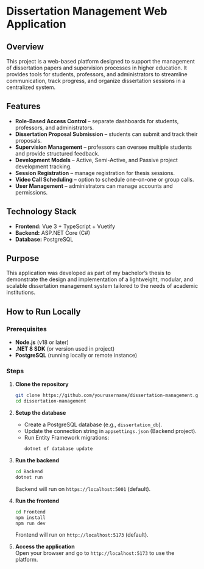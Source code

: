 # Dissertation Management Web Application  

## Overview  
This project is a web-based platform designed to support the management of dissertation papers and supervision processes in higher education. It provides tools for students, professors, and administrators to streamline communication, track progress, and organize dissertation sessions in a centralized system.  

## Features  
- **Role-Based Access Control** – separate dashboards for students, professors, and administrators.  
- **Dissertation Proposal Submission** – students can submit and track their proposals.  
- **Supervision Management** – professors can oversee multiple students and provide structured feedback.  
- **Development Models** – Active, Semi-Active, and Passive project development tracking.  
- **Session Registration** – manage registration for thesis sessions.  
- **Video Call Scheduling** – option to schedule one-on-one or group calls.  
- **User Management** – administrators can manage accounts and permissions.  

## Technology Stack  
- **Frontend:** Vue 3 + TypeScript + Vuetify  
- **Backend:** ASP.NET Core (C#)  
- **Database:** PostgreSQL  

## Purpose  
This application was developed as part of my bachelor’s thesis to demonstrate the design and implementation of a lightweight, modular, and scalable dissertation management system tailored to the needs of academic institutions.  

## How to Run Locally  

### Prerequisites  
- **Node.js** (v18 or later)  
- **.NET 8 SDK** (or version used in project)  
- **PostgreSQL** (running locally or remote instance)  

### Steps  

1. **Clone the repository**  
   ```bash
   git clone https://github.com/yourusername/dissertation-management.git
   cd dissertation-management
   ```

2. **Setup the database**  
   - Create a PostgreSQL database (e.g., `dissertation_db`).  
   - Update the connection string in `appsettings.json` (Backend project).  
   - Run Entity Framework migrations:  
     ```bash
     dotnet ef database update
     ```

3. **Run the backend**  
   ```bash
   cd Backend
   dotnet run
   ```
   Backend will run on `https://localhost:5001` (default).  

4. **Run the frontend**  
   ```bash
   cd Frontend
   npm install
   npm run dev
   ```
   Frontend will run on `http://localhost:5173` (default).  

5. **Access the application**  
   Open your browser and go to `http://localhost:5173` to use the platform.  

